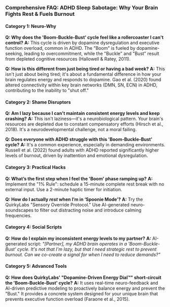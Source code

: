 ### **Comprehensive FAQ: ADHD Sleep Sabotage: Why Your Brain Fights Rest & Fuels Burnout**

#### **Category 1: Neuro-Why**
**Q: Why does the 'Boom-Buckle-Bust' cycle feel like a rollercoaster I can't control?**
**A:** This cycle is driven by dopamine dysregulation and executive function overload, common in ADHD. The "Boom" is fueled by dopamine-seeking, leading to overcommitment, while the "Buckle" and "Bust" result from depleted cognitive resources (Hallowell & Ratey, 2011).

**Q: How is this different from just being tired or having a bad week?**
**A:** This isn't just about being tired; it's about a fundamental difference in how your brain regulates energy and responds to dopamine. Gao et al. (2020) found altered connectivity within key brain networks (DMN, SN, ECN) in ADHD, contributing to the inability to "shut off."

#### **Category 2: Shame Disruptors**
**Q: Am I lazy because I can't maintain consistent energy levels and keep crashing?**
**A:** This isn't laziness—it's a neurobiological pattern. Your brain's resources are depleted due to constant compensatory efforts (Hirsch et al., 2018). It's a neurodevelopmental challenge, not a moral failing.

**Q: Does everyone with ADHD struggle with this 'Boom-Buckle-Bust' cycle?**
**A:** It's a common experience, especially in demanding environments. Russell et al. (2022) found adults with ADHD reported significantly higher levels of burnout, driven by inattention and emotional dysregulation.

#### **Category 3: Practical Hacks**
**Q: What’s the first step when I feel the 'Boom' phase ramping up?**
**A:** Implement the "1% Rule": schedule a 15-minute complete rest break with no external input. Use a 2-minute haptic timer for initiation.

**Q: How do I actually *rest* when I’m in ‘Spoonie Mode’?**
**A:** Try the QuirkyLabs "Sensory Override Protocol." Use AI-generated neuro-soundscapes to filter out distracting noise and introduce calming frequencies.

#### **Category 4: Social Scripts**
**Q: How do I explain my inconsistent energy levels to my partner?**
**A:** AI-generated script: *"[Partner], my ADHD brain operates in a 'Boom-Buckle-Bust' cycle. It's not that I'm lazy, but that I need strategic rest to prevent burnout. Can we co-create a signal for when I need to reduce demands?"*

#### **Category 5: Advanced Tools**
**Q: How does QuirkyLabs' "Dopamine-Driven Energy Dial™" short-circuit the 'Boom-Buckle-Bust' cycle?**
**A:** It uses real-time neuro-feedback and AI-driven predictive modeling to proactively balance energy and prevent the "Bust." It provides a concrete system designed for your unique brain that prevents executive function overload (Faraone et al., 2015).